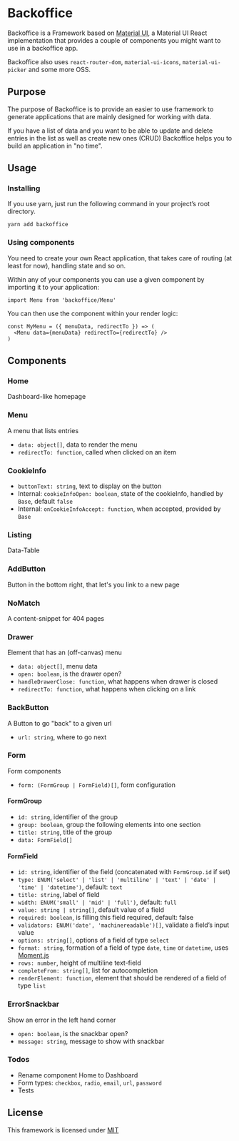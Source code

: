# Backoffice

Backoffice is a Framework based on [Material UI](https://material-ui-next.com), a Material UI
React implementation that provides a couple of components you might want to use in a backoffice app.

Backoffice also uses `react-router-dom`, `material-ui-icons`, `material-ui-picker` and some more OSS.

## Purpose

The purpose of Backoffice is to provide an easier to use framework to generate applications that are mainly designed for working with data.

If you have a list of data and you want to be able to update and delete entries in the list as well as create new ones (CRUD) Backoffice helps you to build an application in "no time".

## Usage

### Installing

If you use yarn, just run the following command in your project’s root directory.

    yarn add backoffice

### Using components

You need to create your own React application, that takes care of routing (at least for now), handling state and so on.

Within any of your components you can use a given component by importing it to your application:

    import Menu from 'backoffice/Menu'

You can then use the component within your render logic:

    const MyMenu = ({ menuData, redirectTo }) => (
      <Menu data={menuData} redirectTo={redirectTo} />
    )

## Components

### Home

Dashboard-like homepage

### Menu

A menu that lists entries

* `data: object[]`, data to render the menu
* `redirectTo: function`, called when clicked on an item

### CookieInfo

* `buttonText: string`, text to display on the button
* Internal: `cookieInfoOpen: boolean`, state of the cookieInfo, handled by `Base`, default `false`
* Internal: `onCookieInfoAccept: function`, when accepted, provided by `Base`

### Listing

Data-Table

### AddButton

Button in the bottom right, that let's you link to a new page

### NoMatch

A content-snippet for 404 pages

### Drawer

Element that has an (off-canvas) menu

* `data: object[]`, menu data
* `open: boolean`, is the drawer open?
* `handleDrawerClose: function`, what happens when drawer is closed
* `redirectTo: function`, what happens when clicking on a link

### BackButton

A Button to go "back" to a given url

* `url: string`, where to go next

### Form

Form components

* `form: (FormGroup | FormField)[]`, form configuration

#### FormGroup

* `id: string`, identifier of the group
* `group: boolean`, group the following elements into one section
* `title: string`, title of the group
* `data: FormField[]`

#### FormField

* `id: string`, identifier of the field (concatenated with `FormGroup.id` if set)
* `type: ENUM('select' | 'list' | 'multiline' | 'text' | 'date' | 'time' | 'datetime')`, default: `text`
* `title: string`, label of field
* `width: ENUM('small' | 'mid' | 'full')`, default: `full`
* `value: string | string[]`, default value of a field
* `required: boolean`, is filling this field required, default: false
* `validators: ENUM('date', 'machinereadable')[]`, validate a field’s input value
* `options: string[]`, options of a field of type `select`
* `format: string`, formation of a field of type `date`, `time` or `datetime`, uses [Moment.js](https://momentjs.com/docs/#/parsing/string-format/)
* `rows: number`, height of multiline text-field
* `completeFrom: string[]`, list for autocompletion
* `renderElement: function`, element that should be rendered of a field of type `list`

### ErrorSnackbar

Show an error in the left hand corner

* `open: boolean`, is the snackbar open?
* `message: string`, message to show with snackbar

### Todos

* Rename component Home to Dashboard
* Form types: `checkbox`, `radio`, `email`, `url`, `password`
* Tests

## License

This framework is licensed under [MIT](./LICENSE)
